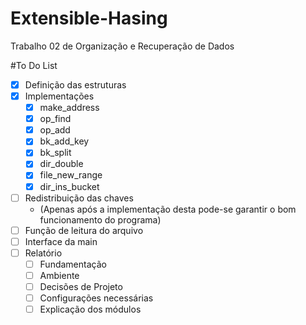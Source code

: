 # Extensible-Hasing
Trabalho 02 de Organização e Recuperação de Dados

#To Do List
- [x] Definição das estruturas
- [x] Implementações
  - [x] make_address
  - [x] op_find
  - [x] op_add
  - [x] bk_add_key
  - [x] bk_split
  - [x] dir_double
  - [x] file_new_range
  - [x] dir_ins_bucket
- [ ] Redistribuição das chaves
  - (Apenas após a implementação desta pode-se garantir o bom funcionamento do programa)
- [ ] Função de leitura do arquivo
- [ ] Interface da main
- [ ] Relatório
  - [ ] Fundamentação
  - [ ] Ambiente
  - [ ] Decisões de Projeto
  - [ ] Configurações necessárias
  - [ ] Explicação dos módulos
